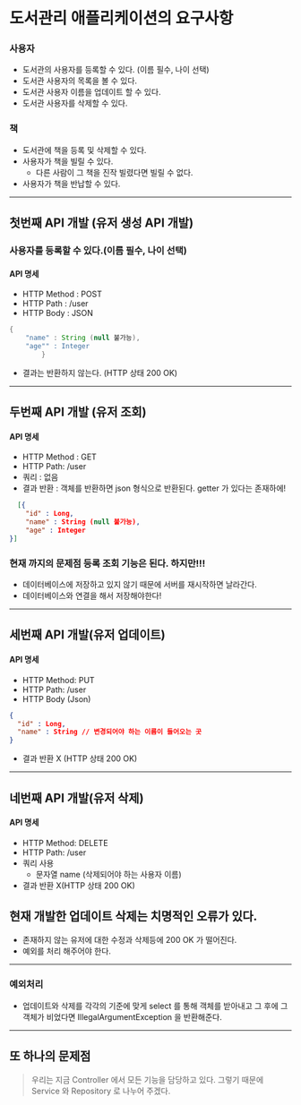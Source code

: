 # 도서관리 애플리케이션의 요구사항

### 사용자

- 도서관의 사용자를 등록할 수 있다. (이름 필수, 나이 선택)
- 도서관 사용자의 목록을 볼 수 있다.
- 도서관 사용자 이름을 업데이트 할 수 있다.
- 도서관 사용자를 삭제할 수 있다.

### 책

- 도서관에 책을 등록 및 삭제할 수 있다.
- 사용자가 책을 빌릴 수 있다.
    - 다른 사람이 그 책을 진작 빌렸다면 빌릴 수 없다.
- 사용자가 책을 반납할 수 있다.

---

## 첫번째 API 개발 (유저 생성 API 개발)

### 사용자를 등록할 수 있다.(이름 필수, 나이 선택)

#### API 명세

- HTTP Method : POST
- HTTP Path : /user
- HTTP Body : JSON

```java
{
    "name" : String (null 불가능),
    "age"" : Integer   
        }
```

- 결과는 반환하지 않는다. (HTTP 상태 200 OK)

---

## 두번째 API 개발 (유저 조회)

#### API 명세

- HTTP Method : GET
- HTTP Path: /user
- 쿼리 : 없음
- 결과 반환 : 객체를 반환하면 json 형식으로 반환된다. getter 가 있다는 존재하에!

```json
  [{
    "id" : Long,
    "name" : String (null 불가능),
    "age" : Integer
}]

```

### 현재 까지의 문제점 등록 조회 기능은 된다. 하지만!!!

- 데이터베이스에 저장하고 있지 않기 때문에 서버를 재시작하면 날라간다.
- 데이터베이스와 연결을 해서 저장해야한다!

---

## 세번째 API 개발(유저 업데이트)

#### API 명세

- HTTP Method: PUT
- HTTP Path: /user
- HTTP Body (Json)

```json
{
  "id" : Long,
  "name" : String // 변경되어야 하는 이름이 들어오는 곳
}
```

- 결과 반환 X (HTTP 상태 200 OK)

---

## 네번째 API 개발(유저 삭제)

#### API 명세

- HTTP Method: DELETE
- HTTP Path: /user
- 쿼리 사용
  - 문자열 name (삭제되어야 하는 사용자 이름)
- 결과 반환 X(HTTP 상태 200 OK)

## 현재 개발한 업데이트 삭제는 치명적인 오류가 있다.

- 존재하지 않는 유저에 대한 수정과 삭제등에 200 OK 가 떨어진다.
- 예외를 처리 해주어야 한다.


---

### 예외처리

-  업데이트와 삭제를 각각의 기준에 맞게 select 를 통해
객체를 받아내고 그 후에 그 객체가 비었다면 IllegalArgumentException 을 반환해준다.


--- 

## 또 하나의 문제점 

> 우리는 지금 Controller 에서 모든 기능을 담당하고 있다.
> 그렇기 때문에 Service 와  Repository 로 나누어 주겠다.
